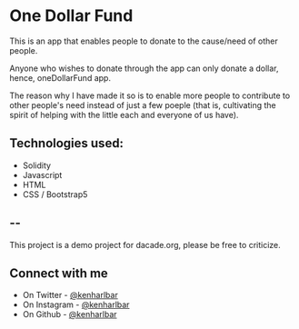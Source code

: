 # One Dollar Fund

This is an app that enables people to donate to the cause/need of other people.

Anyone who wishes to donate through the app can only donate a dollar, hence, oneDollarFund app.

The reason why I have made it so is to enable more people to contribute to other people's need instead of just a few poeple (that is, cultivating the spirit of helping with the little each and everyone of us have).

## Technologies used:
* Solidity
* Javascript
* HTML
* CSS / Bootstrap5

## --
This project is a demo project for dacade.org, please be free to criticize.

## Connect with me
- On Twitter - [@kenharlbar](https://twitter.com/kenharlbar)
- On Instagram - [@kenharlbar](https://instagram.com/kenharlbar)
- On Github - [@kenharlbar](https://github.com/kenharlbar)

